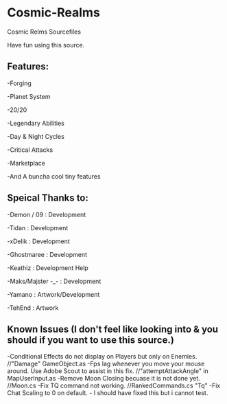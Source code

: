 # Cosmic-Realms
Cosmic Relms Sourcefiles

Have fun using this source.

Features: 
------------------------------------------		

-Forging

-Planet System

-20/20

-Legendary Abilities

-Day & Night Cycles

-Critical Attacks

-Marketplace

-And A buncha cool tiny features


Speical Thanks to:
------------------------------------------		

-Demon / 09 : Development

-Tidan : Development

-xDelik : Development

-Ghostmaree : Development

-Keathiz : Development Help

-Maks/Majster -_- : Development

-Yamano : Artwork/Development

-TehEnd : Artwork



Known Issues (I don't feel like looking into & you should if you want to use this source.)
--------

-Conditional Effects do not display on Players but only on Enemies. //"Damage" GameObject.as
-Fps lag whenever you move your mouse around. Use Adobe Scout to assist in this fix. //"attemptAttackAngle" in MapUserInput.as
-Remove Moon Closing becuase it is not done yet. //Moon.cs
-Fix TQ command not working. //RankedCommands.cs "Tq"
-Fix Chat Scaling to 0 on default. - I should have fixed this but i cannot test.
